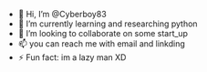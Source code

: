 - 👋 Hi, I’m @Cyberboy83
- 🌱 I’m currently learning and researching python 
- 💞️ I’m looking to collaborate on some start_up
- 📫 you can reach me with email and linkding
- ⚡ Fun fact: im a lazy man XD

<!---
Cyberboy83/Cyberboy83 is a ✨ special ✨ repository because its `README.md` (this file) appears on your GitHub profile.
You can click the Preview link to take a look at your changes.
--->
